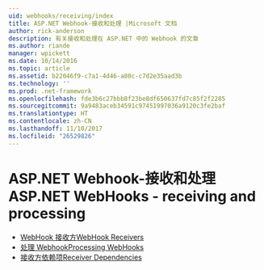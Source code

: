```yaml
---
uid: webhooks/receiving/index
title: ASP.NET Webhook-接收和处理 |Microsoft 文档
author: rick-anderson
description: 有关接收和处理在 ASP.NET 中的 Webhook 的文章
ms.author: riande
manager: wpickett
ms.date: 10/14/2016
ms.topic: article
ms.assetid: b22046f9-c7a1-4d46-a80c-c7d2e35aad3b
ms.technology: ''
ms.prod: .net-framework
ms.openlocfilehash: fde3b6c27bbb8f23be8df650637fd7c85f2f2285
ms.sourcegitcommit: 9a9483aceb34591c97451997036a9120c3fe2baf
ms.translationtype: HT
ms.contentlocale: zh-CN
ms.lasthandoff: 11/10/2017
ms.locfileid: "26529826"
---
```

# <a name="aspnet-webhooks---receiving-and-processing"></a><span data-ttu-id="8985b-103">ASP.NET Webhook-接收和处理</span><span class="sxs-lookup"><span data-stu-id="8985b-103">ASP.NET WebHooks - receiving and processing</span></span>

* [<span data-ttu-id="8985b-104">WebHook 接收方</span><span class="sxs-lookup"><span data-stu-id="8985b-104">WebHook Receivers</span></span>](receivers.md)
* [<span data-ttu-id="8985b-105">处理 Webhook</span><span class="sxs-lookup"><span data-stu-id="8985b-105">Processing WebHooks</span></span>](handlers.md)
* [<span data-ttu-id="8985b-106">接收方依赖项</span><span class="sxs-lookup"><span data-stu-id="8985b-106">Receiver Dependencies</span></span>](dependencies.md)
